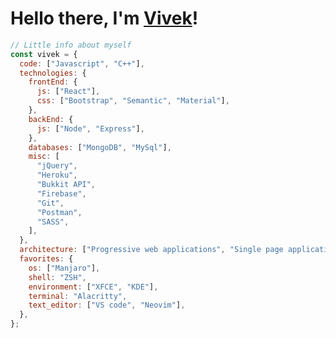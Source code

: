 <h1>Hello there, I'm <a href="https://www.vivekalhat.ml">Vivek</a>!</h1>

<!-- <img align='right' src='https://media2.giphy.com/media/du3J3cXyzhj75IOgvA/giphy.gif' width='200"'> -->

```javascript
// Little info about myself
const vivek = {
  code: ["Javascript", "C++"],
  technologies: {
    frontEnd: {
      js: ["React"],
      css: ["Bootstrap", "Semantic", "Material"],
    },
    backEnd: {
      js: ["Node", "Express"],
    },
    databases: ["MongoDB", "MySql"],
    misc: [
      "jQuery",
      "Heroku",
      "Bukkit API",
      "Firebase",
      "Git",
      "Postman",
      "SASS",
    ],
  },
  architecture: ["Progressive web applications", "Single page applications"],
  favorites: {
    os: ["Manjaro"],
    shell: "ZSH",
    environment: ["XFCE", "KDE"],
    terminal: "Alacritty",
    text_editor: ["VS code", "Neovim"],
  },
};
```
